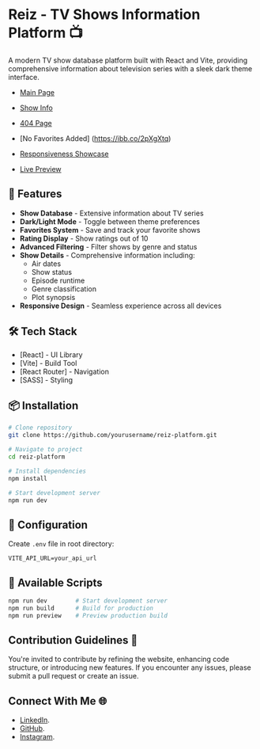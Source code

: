# Reiz - TV Shows Information Platform 📺

A modern TV show database platform built with React and Vite, providing comprehensive information about television series with a sleek dark theme interface.

- [Main Page](https://ibb.co/GQXPKccb)
- [Show Info](https://ibb.co/Nd95Y9gr)
- [404 Page](https://ibb.co/DfY9k34F)
- [No Favorites Added] (https://ibb.co/2pXgXtq)
- [Responsiveness Showcase](https://ibb.co/PZSJ4XHr)

- [Live Preview](https://reizmaze.netlify.app/)

## 🚀 Features

- **Show Database** - Extensive information about TV series
- **Dark/Light Mode** - Toggle between theme preferences
- **Favorites System** - Save and track your favorite shows
- **Rating Display** - Show ratings out of 10
- **Advanced Filtering** - Filter shows by genre and status
- **Show Details** - Comprehensive information including:
  - Air dates
  - Show status
  - Episode runtime
  - Genre classification
  - Plot synopsis
- **Responsive Design** - Seamless experience across all devices

## 🛠️ Tech Stack

- [React] - UI Library
- [Vite] - Build Tool
- [React Router] - Navigation
- [SASS] - Styling

## 📦 Installation

```bash
# Clone repository
git clone https://github.com/yourusername/reiz-platform.git

# Navigate to project
cd reiz-platform

# Install dependencies
npm install

# Start development server
npm run dev
```

## 🔧 Configuration

Create `.env` file in root directory:

```env
VITE_API_URL=your_api_url
```

## 📝 Available Scripts

```bash
npm run dev        # Start development server
npm run build      # Build for production
npm run preview    # Preview production build
```

## Contribution Guidelines 🤝

You're invited to contribute by refining the website, enhancing code structure, or introducing new features. If you encounter any issues, please submit a pull request or create an issue.

## Connect With Me 🌐

- [LinkedIn](https://www.linkedin.com/in/dominykas-pavlijus-138b41270/).
- [GitHub](https://github.com/B0K1NG).
- [Instagram](https://www.instagram.com/ig_dominykas/).